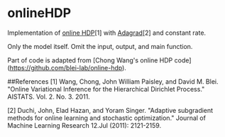 # onlineHDP

Implementation of [online HDP](http://www.jmlr.org/proceedings/papers/v15/wang11a/wang11a.pdf)[1] with [Adagrad](http://www.jmlr.org/papers/volume12/duchi11a/duchi11a.pdf)[2] and constant rate.

Only the model itself. Omit the input, output, and main function.

Part of code is adapted from [Chong Wang's online HDP code] (https://github.com/blei-lab/online-hdp).

##References
[1] Wang, Chong, John William Paisley, and David M. Blei. "Online Variational Inference for the Hierarchical Dirichlet Process." AISTATS. Vol. 2. No. 3. 2011.

[2] Duchi, John, Elad Hazan, and Yoram Singer. "Adaptive subgradient methods for online learning and stochastic optimization." Journal of Machine Learning Research 12.Jul (2011): 2121-2159.

